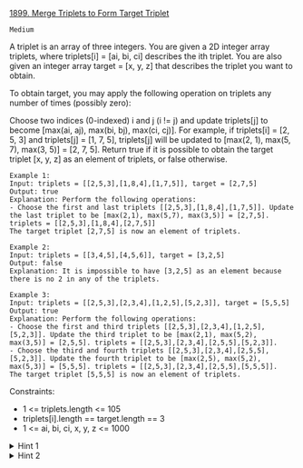 [1899. Merge Triplets to Form Target Triplet](https://leetcode.com/problems/merge-triplets-to-form-target-triplet/)

`Medium`

A triplet is an array of three integers. You are given a 2D integer array triplets, where triplets[i] = [ai, bi, ci] describes the ith triplet. You are also given an integer array target = [x, y, z] that describes the triplet you want to obtain.

To obtain target, you may apply the following operation on triplets any number of times (possibly zero):

Choose two indices (0-indexed) i and j (i != j) and update triplets[j] to become [max(ai, aj), max(bi, bj), max(ci, cj)].
For example, if triplets[i] = [2, 5, 3] and triplets[j] = [1, 7, 5], triplets[j] will be updated to [max(2, 1), max(5, 7), max(3, 5)] = [2, 7, 5].
Return true if it is possible to obtain the target triplet [x, y, z] as an element of triplets, or false otherwise.

```
Example 1:
Input: triplets = [[2,5,3],[1,8,4],[1,7,5]], target = [2,7,5]
Output: true
Explanation: Perform the following operations:
- Choose the first and last triplets [[2,5,3],[1,8,4],[1,7,5]]. Update the last triplet to be [max(2,1), max(5,7), max(3,5)] = [2,7,5]. triplets = [[2,5,3],[1,8,4],[2,7,5]]
The target triplet [2,7,5] is now an element of triplets.

Example 2:
Input: triplets = [[3,4,5],[4,5,6]], target = [3,2,5]
Output: false
Explanation: It is impossible to have [3,2,5] as an element because there is no 2 in any of the triplets.

Example 3:
Input: triplets = [[2,5,3],[2,3,4],[1,2,5],[5,2,3]], target = [5,5,5]
Output: true
Explanation: Perform the following operations:
- Choose the first and third triplets [[2,5,3],[2,3,4],[1,2,5],[5,2,3]]. Update the third triplet to be [max(2,1), max(5,2), max(3,5)] = [2,5,5]. triplets = [[2,5,3],[2,3,4],[2,5,5],[5,2,3]].
- Choose the third and fourth triplets [[2,5,3],[2,3,4],[2,5,5],[5,2,3]]. Update the fourth triplet to be [max(2,5), max(5,2), max(5,3)] = [5,5,5]. triplets = [[2,5,3],[2,3,4],[2,5,5],[5,5,5]].
The target triplet [5,5,5] is now an element of triplets.
```

Constraints:

- 1 <= triplets.length <= 105
- triplets[i].length == target.length == 3
- 1 <= ai, bi, ci, x, y, z <= 1000

<details>
<summary>Hint 1</summary>

Which triplets do you actually care about?
</details>

<details>
<summary>Hint 2</summary>

What property of max can you use to solve the problem?
</details>